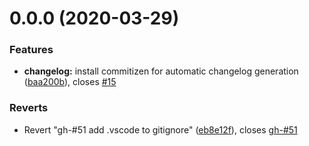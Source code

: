 # 0.0.0 (2020-03-29)


### Features

* **changelog:** install commitizen for automatic changelog generation ([baa200b](https://github.com/loukas-kotas/ng-d3/commit/baa200b3e5affbe2a8d313c2023b16cb9b312ccd)), closes [#15](https://github.com/loukas-kotas/ng-d3/issues/15)


### Reverts

* Revert "gh-#51 add .vscode to gitignore" ([eb8e12f](https://github.com/loukas-kotas/ng-d3/commit/eb8e12f602bf6fd95953f23451ac9f7464c5036c)), closes [gh-#51](https://github.com/gh-/issues/51)


